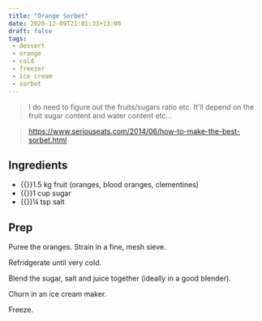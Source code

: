 ```yaml
---
title: "Orange Sorbet"
date: 2020-12-09T21:01:33+13:00
draft: false
tags:
 - dessert
 - orange
 - cold
 - freezer
 - ice cream
 - sorbet
---
```


> I do need to figure out the fruits/sugars ratio etc. It'll depend on the fruit sugar content and water content etc...

> https://www.seriouseats.com/2014/06/how-to-make-the-best-sorbet.html

## Ingredients

- {{<c>}}1.5 kg fruit (oranges, blood oranges, clementines)
- {{<c>}}1 cup sugar
- {{<c>}}¼ tsp salt

## Prep

Puree the oranges. Strain in a fine, mesh sieve.

Refridgerate until very cold.

Blend the sugar, salt and juice together (ideally in a good blender). 

Churn in an ice cream maker.

Freeze.
